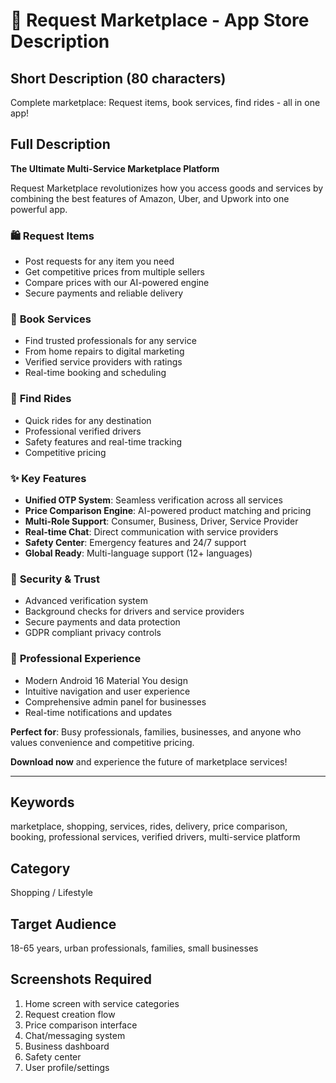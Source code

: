 # 🏪 Request Marketplace - App Store Description

## Short Description (80 characters)
Complete marketplace: Request items, book services, find rides - all in one app!

## Full Description

**The Ultimate Multi-Service Marketplace Platform**

Request Marketplace revolutionizes how you access goods and services by combining the best features of Amazon, Uber, and Upwork into one powerful app.

### 🛍️ **Request Items**
- Post requests for any item you need
- Get competitive prices from multiple sellers
- Compare prices with our AI-powered engine
- Secure payments and reliable delivery

### 🔧 **Book Services** 
- Find trusted professionals for any service
- From home repairs to digital marketing
- Verified service providers with ratings
- Real-time booking and scheduling

### 🚗 **Find Rides**
- Quick rides for any destination
- Professional verified drivers
- Safety features and real-time tracking
- Competitive pricing

### ✨ **Key Features**
- **Unified OTP System**: Seamless verification across all services
- **Price Comparison Engine**: AI-powered product matching and pricing
- **Multi-Role Support**: Consumer, Business, Driver, Service Provider
- **Real-time Chat**: Direct communication with service providers
- **Safety Center**: Emergency features and 24/7 support
- **Global Ready**: Multi-language support (12+ languages)

### 🔐 **Security & Trust**
- Advanced verification system
- Background checks for drivers and service providers
- Secure payments and data protection
- GDPR compliant privacy controls

### 📱 **Professional Experience**
- Modern Android 16 Material You design
- Intuitive navigation and user experience
- Comprehensive admin panel for businesses
- Real-time notifications and updates

**Perfect for**: Busy professionals, families, businesses, and anyone who values convenience and competitive pricing.

**Download now** and experience the future of marketplace services!

---

## Keywords
marketplace, shopping, services, rides, delivery, price comparison, booking, professional services, verified drivers, multi-service platform

## Category
Shopping / Lifestyle

## Target Audience
18-65 years, urban professionals, families, small businesses

## Screenshots Required
1. Home screen with service categories
2. Request creation flow
3. Price comparison interface
4. Chat/messaging system
5. Business dashboard
6. Safety center
7. User profile/settings
